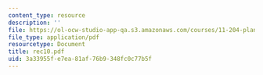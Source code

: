 ```yaml
---
content_type: resource
description: ''
file: https://ol-ocw-studio-app-qa.s3.amazonaws.com/courses/11-204-planning-communications-and-digital-media-fall-2004/3a33955fe7ea81af76b9348fc0c77b5f_rec10.pdf
file_type: application/pdf
resourcetype: Document
title: rec10.pdf
uid: 3a33955f-e7ea-81af-76b9-348fc0c77b5f
---
```


